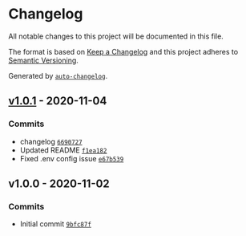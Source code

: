 # Changelog

All notable changes to this project will be documented in this file.

The format is based on [Keep a Changelog](https://keepachangelog.com/en/1.0.0/)
and this project adheres to [Semantic Versioning](https://semver.org/spec/v2.0.0.html).

Generated by [`auto-changelog`](https://github.com/CookPete/auto-changelog).

## [v1.0.1](https://github.com/martinholden-skillsoft/node-percipio-collectioncontentreport/compare/v1.0.0...v1.0.1) - 2020-11-04

### Commits

- changelog [`6690727`](https://github.com/martinholden-skillsoft/node-percipio-collectioncontentreport/commit/6690727f9d8a25323da9284c5994a2cc8cabc572)
- Updated README [`f1ea182`](https://github.com/martinholden-skillsoft/node-percipio-collectioncontentreport/commit/f1ea18263e32297dd0a10772bc09fb1475fde915)
- Fixed .env config issue [`e67b539`](https://github.com/martinholden-skillsoft/node-percipio-collectioncontentreport/commit/e67b539c3392c9268e57606071e31dce6ff3583c)

## v1.0.0 - 2020-11-02

### Commits

- Initial commit [`9bfc87f`](https://github.com/martinholden-skillsoft/node-percipio-collectioncontentreport/commit/9bfc87f7ddf615c356b3c480018808ac32dde96c)
